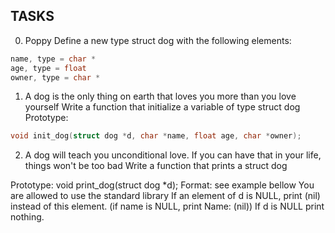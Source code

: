 ## TASKS

0. Poppy
Define a new type struct dog with the following elements:
``` c
name, type = char *
age, type = float
owner, type = char *
```

1. A dog is the only thing on earth that loves you more than you love yourself
Write a function that initialize a variable of type struct dog
Prototype:
``` c 
void init_dog(struct dog *d, char *name, float age, char *owner);
```

2. A dog will teach you unconditional love. If you can have that in your life, things won't be too bad
Write a function that prints a struct dog

Prototype: void print_dog(struct dog *d);
Format: see example bellow
You are allowed to use the standard library
If an element of d is NULL, print (nil) instead of this element. (if name is NULL, print Name: (nil))
	If d is NULL print nothing.
